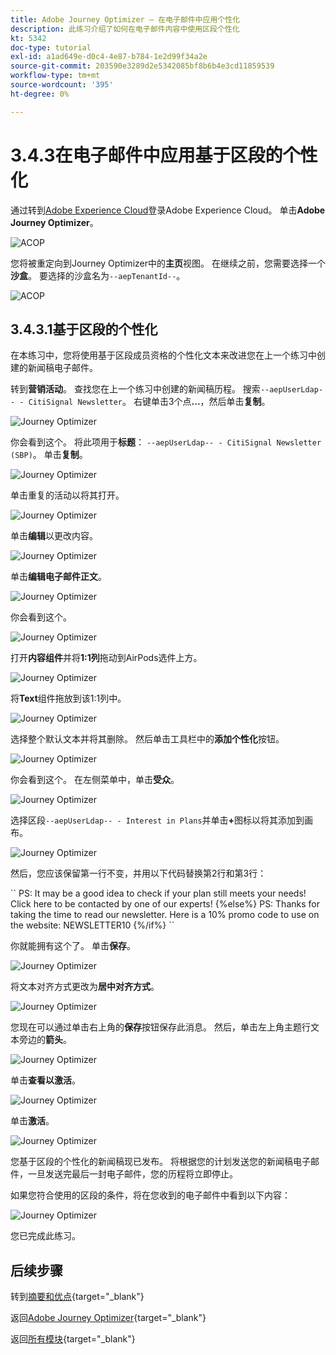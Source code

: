 ```yaml
---
title: Adobe Journey Optimizer — 在电子邮件中应用个性化
description: 此练习介绍了如何在电子邮件内容中使用区段个性化
kt: 5342
doc-type: tutorial
exl-id: a1ad649e-d0c4-4e87-b784-1e2d99f34a2e
source-git-commit: 203590e3289d2e5342085bf8b6b4e3cd11859539
workflow-type: tm+mt
source-wordcount: '395'
ht-degree: 0%

---
```


# 3.4.3在电子邮件中应用基于区段的个性化

通过转到[Adobe Experience Cloud](https://experience.adobe.com)登录Adobe Experience Cloud。 单击&#x200B;**Adobe Journey Optimizer**。

![ACOP](./../../../../modules/delivery-activation/ajo-b2c/ajob2c-1/images/acophome.png)

您将被重定向到Journey Optimizer中的&#x200B;**主页**&#x200B;视图。 在继续之前，您需要选择一个&#x200B;**沙盒**。 要选择的沙盒名为``--aepTenantId--``。

![ACOP](./../../../../modules/delivery-activation/ajo-b2c/ajob2c-1/images/acoptriglp.png)

## 3.4.3.1基于区段的个性化

在本练习中，您将使用基于区段成员资格的个性化文本来改进您在上一个练习中创建的新闻稿电子邮件。

转到&#x200B;**营销活动**。 查找您在上一个练习中创建的新闻稿历程。 搜索`--aepUserLdap-- - CitiSignal Newsletter`。 右键单击3个点&#x200B;**...**，然后单击&#x200B;**复制**。

![Journey Optimizer](./images/sbp1.png)

你会看到这个。 将此项用于&#x200B;**标题**： `--aepUserLdap-- - CitiSignal Newsletter (SBP)`。 单击&#x200B;**复制**。

![Journey Optimizer](./images/sbp2.png)

单击重复的活动以将其打开。

![Journey Optimizer](./images/sbp3.png)

单击&#x200B;**编辑**&#x200B;以更改内容。

![Journey Optimizer](./images/sbp3a.png)

单击&#x200B;**编辑电子邮件正文**。

![Journey Optimizer](./images/sbp4.png)

你会看到这个。

![Journey Optimizer](./images/sbp5.png)

打开&#x200B;**内容组件**&#x200B;并将&#x200B;**1:1列**&#x200B;拖动到AirPods选件上方。

![Journey Optimizer](./images/sbp6.png)

将&#x200B;**Text**&#x200B;组件拖放到该1:1列中。

![Journey Optimizer](./images/sbp6a.png)

选择整个默认文本并将其删除。 然后单击工具栏中的&#x200B;**添加个性化**&#x200B;按钮。

![Journey Optimizer](./images/sbp7.png)

你会看到这个。 在左侧菜单中，单击&#x200B;**受众**。

![Journey Optimizer](./images/seg1.png)

选择区段`--aepUserLdap-- - Interest in Plans`并单击&#x200B;**+**&#x200B;图标以将其添加到画布。

![Journey Optimizer](./images/seg3.png)

然后，您应该保留第一行不变，并用以下代码替换第2行和第3行：

&grave;&grave;
    PS: It may be a good idea to check if your plan still meets your needs! Click here to be contacted by one of our experts!
{%else%}
    PS: Thanks for taking the time to read our newsletter. Here is a 10% promo code to use on the website: NEWSLETTER10
{%/if%}
&grave;&grave;

你就能拥有这个了。 单击&#x200B;**保存**。

![Journey Optimizer](./images/seg4.png)

将文本对齐方式更改为&#x200B;**居中对齐方式**。

![Journey Optimizer](./images/sbp9.png)

您现在可以通过单击右上角的&#x200B;**保存**&#x200B;按钮保存此消息。 然后，单击左上角主题行文本旁边的&#x200B;**箭头**。

![Journey Optimizer](./images/sbp9a.png)

单击&#x200B;**查看以激活**。

![Journey Optimizer](./images/oc79afff.png)

单击&#x200B;**激活**。

![Journey Optimizer](./images/oc79bfff.png)

您基于区段的个性化的新闻稿现已发布。 将根据您的计划发送您的新闻稿电子邮件，一旦发送完最后一封电子邮件，您的历程将立即停止。

如果您符合使用的区段的条件，将在您收到的电子邮件中看到以下内容：

![Journey Optimizer](./images/sbp20fff.png)

您已完成此练习。

## 后续步骤

转到[摘要和优点](./summary.md){target="_blank"}

返回[Adobe Journey Optimizer](journeyoptimizer.md){target="_blank"}

返回[所有模块](./../../../../overview.md){target="_blank"}
